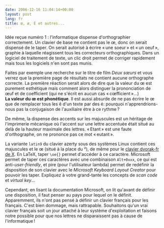 ```yaml
---
date: 2006-12-16 11:04:14+00:00
layout: post
lang: fr
title: œ, æ, É et autres...
---
```


Idée reçue numéro 1 : l'informatique dispense d'orthographier correctement. Un clavier de base ne contient pas le œ, donc on serait dispensé de le taper. On serait autorisé à écrire « une soeur » et « un oeuf », graphie à laquelle réagissent tous les correcteurs orthographiques. Dans un logiciel de traitement de texte, un clic droit permet de corriger rapidement mais tous les logiciels n'en sont pas munis.


Faites par exemple une recherche sur le titre de film *Deux sœurs* et vous verrez que la première page de résultats ne contient aucune orthographe correcte. La première réaction serait alors de dire que la valeur du œ est purement esthétique mais comment alors distinguer la prononciation de œuf et de coefficient (qui ne s'écrit en aucun cas « cœfficient »...)  
**La valeur du œ est phonétique**. Il est aussi absurde de ne pas écrire le œ que de remplacer tous les ê d'un texte par des é: pourquoi n'apprendrions-nous pas la conjugaison de l'auxiliaire étre à ce rythme ?

De même, la dispense des accents sur les majuscules est un héritage de l'imprimerie mécanique où l'accent sur une lettre accentuée était situé au delà de la hauteur maximale des lettres. « Etant » est une faute d'orthographe, on ne prononce pas ce mot « eutant ».

La variante `latin9` du clavier azerty sous des systèmes Linux contient ces majuscules et le œ (situé à la place du ²), de même pour le [clavier dvorak-fr de X](/2007/03/04/le-clavier-dvorak-fr.html). En LaTeX, taper `\oe{}` permet d'accéder à ce caractère. Microsoft permet de taper ces caractères avec une combinaison `Alt+0xxx`, ce qui est anti-_user-friendly_, et pire (pour l'utilisateur lambda) permet de redéfinir la disposition de son clavier avec le _Microsoft Keyboard Layout Creator_ pour pouvoir les taper. Expliquez à votre grand-tante les concepts de _scan code_ et _virtual key_...

Cependant, en lisant la documentation Microsoft, on lit qu'avant de définir une disposition, il faut penser au pays pour lequel on le définit. Apparemment, ils n'ont pas pensé à définir un clavier français pour les français. C'est bien dommage, mais rattrapable. Souhaitons qu'un vrai clavier français soit un jour attaché à leur système d'exploitation et faisons notre possible pour que nos lettres ne disparaissent pas à cause de l'informatique !
